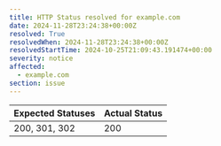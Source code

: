 ```yaml
---
title: HTTP Status resolved for example.com
date: 2024-11-28T23:24:38+00:00Z
resolved: True
resolvedWhen: 2024-11-28T23:24:38+00:00Z
resolvedStartTime: 2024-10-25T21:09:43.191474+00:00
severity: notice
affected:
  - example.com
section: issue
---
```


| Expected Statuses | Actual Status  |
|-------------------|----------------|
| 200, 301, 302 | 200 |
